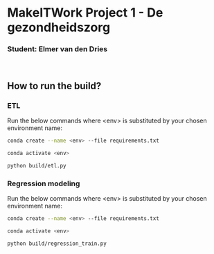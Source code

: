 # MakeITWork Project 1 - De gezondheidszorg
### Student: Elmer van den Dries
<br>

## How to run the build?
### **ETL**
Run the below commands where \<env> is substituted by your chosen environment name:
```bash
conda create --name <env> --file requirements.txt

conda activate <env>

python build/etl.py
```
### **Regression modeling**
Run the below commands where \<env> is substituted by your chosen environment name:
```bash
conda create --name <env> --file requirements.txt

conda activate <env>

python build/regression_train.py
```
